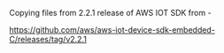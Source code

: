 Copying files from 2.2.1 release of AWS IOT SDK from -

https://github.com/aws/aws-iot-device-sdk-embedded-C/releases/tag/v2.2.1
